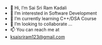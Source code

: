 - 👋 Hi, I’m Sai Sri Ram Kadali 
- 👀 I’m interested in Software Development
- 🌱 I’m currently learning C++/DSA Course
- 💞️ I’m looking to collaborate  ...
- 📫 You can reach me at
- ksaisriram123@gmail.com

<!---
saisriram489/saisriram489 is a ✨ special ✨ repository because its `README.md` (this file) appears on your GitHub profile.
You can click the Preview link to take a look at your changes.
--->
